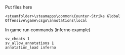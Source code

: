 Put files here
```
<steamfolder>\steamapps\common\Counter-Strike Global Offensive\game\csgo\annotations\local
```
In game run commands (inferno example)
```
sv_cheats 1
sv_allow_annotations 1
annotation_load inferno
```
